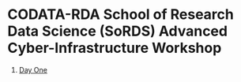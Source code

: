# CODATA-RDA School of Research Data Science (SoRDS) Advanced Cyber-Infrastructure Workshop

1. [Day One](ShellRefresher/)
